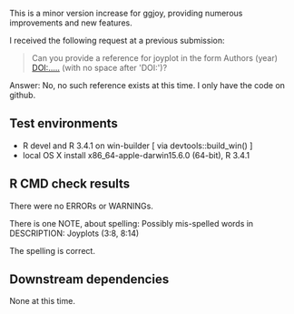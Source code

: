 This is a minor version increase for ggjoy, providing numerous improvements and new features.

I received the following request at a previous submission:

> Can you provide a reference for joyplot in the form 
> Authors (year) <DOI:.....> (with no space after 'DOI:')?

Answer: No, no such reference exists at this time. I only have the code on github.

## Test environments
* R devel and R 3.4.1 on win-builder [ via devtools::build_win() ]
* local OS X install x86_64-apple-darwin15.6.0 (64-bit), R 3.4.1

## R CMD check results
There were no ERRORs or WARNINGs.

There is one NOTE, about spelling:
Possibly mis-spelled words in DESCRIPTION:
  Joyplots (3:8, 8:14)

The spelling is correct.

## Downstream dependencies
None at this time.

